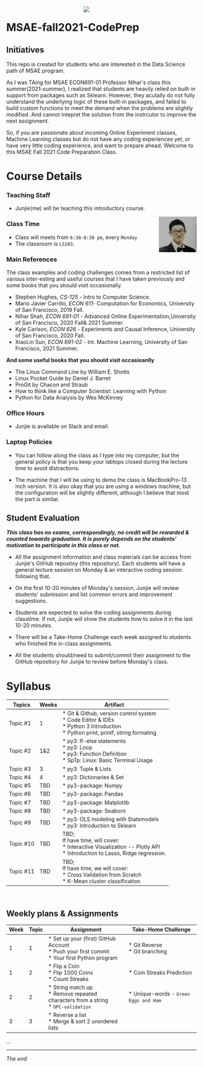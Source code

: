 <img align="right" src="https://media1.giphy.com/media/LMt9638dO8dftAjtco/200.gif" width="300">  

# MSAE-fall2021-CodePrep

## Initiatives
This repo is created for students who are interested in the Data Science path of MSAE program. 

As I was TAing for MSAE ECON691-01 Professor Nihar's class this summer(2021-summer), I realized that students are heavily relied on built-in support from packages such as Sklearn. However, they acutally do not fully understand the underlying logic of these built-in packages, and failed to build custom functions to meet the demand when the problems are slightly modified. And cannot intepret the solution from the instrcutor to improve the next assignment. 

So, if you are passionate about incoming Online Experiment classes, Machine Learning classes but do not have any coding experiences yet, or have very little coding experience, and want to prepare ahead. Welcome to this MSAE Fall 2021 Code Preparation Class.

# Course Details

### Teaching Staff

* Junjie(me) will be teaching this introductory course.
<img align="right" src="./img/junjie.jpg" width="100">

### Class Time
* Class will meets from `6:30-8:30 pm`, every `Monday`
* The classroom is `LS103`.


### Main References

The class examples and coding challenges comes from a restricted list of various inter-esting and useful courses that I have taken previously and some books that you should visit occasionally.
* Stephen Hughes, *CS-125* - Intro to Computer Science.
* Mario Javier Carrillo, *ECON 611*- Computation for Economics, University of San Francisco, 2019 Fall.
* Nihar Shah, *ECON 691-01* - Advanced Online Experimentation,University of San Francisco, 2020 Fall& 2021 Summer.
* Kyle Carlson, *ECON 626* - Experiments and Causal Inference, University of San Francisco, 2020 Fall.
* XiaoLin Sun, *ECON 691-02* - Int. Machine Learning, University of San Francisco, 2021 Summer.

**And some useful books that you should visit occasioanlly**
* The Linux Command Line by William E. Shotts
* Linux Pocket Guide by Daniel J. Barret
* ProGit by Chacon and Straub
* How to think like a Computer Scientist:  Learning with Python
* Python for Data Analysis by Wes McKinney


### Office Hours
* Junjie is available on Slack and email.


### Laptop Policies
* You can follow along the class as I type into my computer, but the general policy is that you keep your labtops closed during the lecture time to avoid distractions. 

* The machine that I will be using to demo the class is MacBookPro-13 inch version. It is also okay that you are using a windows machine, but the configuration will be slightly different, although I believe that most the part is similar. 



## Student Evaluation

***This class has no exams, correspondingly, no credit will be rewarded & counted towards graduation. It is purely depends on the students' motivation to participate in this class or not.***  

* All the assignment information and class materials can be access from Junjie's GitHub repositoy (this repository). Each students will have a general lecture session on Monday & an interactive coding session following that.

* On the first 10-20 minutes of Monday's session, Junjie will review students' submission and list common errors and improvement suggestions. 

* Students are expected to solve the coding assignments during classtime. If not, Junjie will show the students how to solve it in the last 10-20 minutes.  

* There will be a Take-Home Challenge each week assigned to students who finished the in-class assignments. 

* All the students should/need to submit/commit their assignment to the GitHub repository for Junjie to review before Monday's class. 

# Syllabus

| Topics    | Weeks | Artifact                                                                                                                              |
|-----------|-------|---------------------------------------------------------------------------------------------------------------------------------------|
| Topic #1  | 1  | * Git & Github, version control system<br>* Code Editor & IDEs<br>* Python 3 Introduction<br>* Python print, printf, stirng formating |
| Topic #2  | 1&2   | * py3: If-else statements<br>* py3: Loop<br>* py3: Function Definition<br>* SpTp: Linux: Basic Terminal Usage                         |
| Topic #3  | 3   | * py3: Tuple & Lists                                                                                                                  |
| Topic #4  | 4   | * py3: Dictionaries & Set                                                                                                             |
| Topic #5  | TBD   | * py3-package: Numpy                                                                                                                  |
| Topic #6  | TBD   | * py3-package: Pandas                                                                                                                 |
| Topic #7  | TBD   | * py3-package: Matplotlib                                                                                                             |
| Topic #8  | TBD   | * py3-package: Seaborn                                                                                                                |
| Topic #9  | TBD   | * py3: OLS modeling with Statsmodels<br>* py3: Introduction to Sklearn                                                                |
| Topic #10 | TBD   | TBD; <br>If have time, will cover:<br>* Interactive Visualization -- Plotly API<br>* Introduction to Lasso, Ridge regression.         |
| Topic #11 | TBD   | TBD;<br>If have time, we will cover: <br>* Cross Validation from Scratch<br>* K-Mean cluster classification                           |

<br>

## Weekly plans  \& Assignments

| Week | Topic | Assignment                                                                                      | Take-Home Challenge                   |
|------|-------|-------------------------------------------------------------------------------------------------|---------------------------------------|
| 1    | 1     | * Set up your (first) GitHub Account<br>* Push your first commit<br>* Your first Python program | * Git Reverse<br>* Git branching      |
| 1    | 2     | * Flip a Coin<br>* Flip 1000 Coins<br>* Count Streaks                                           | * Coin Streaks Prediction                  |
| 2   | 2     | * String match up<br>* Remove repeated characters from a string<br>* `UPC-validation`           | * Unique-words - `Green Eggs and Ham` |
| 3    | 3     | * Reverse a list<br>* Merge & sort 2 unordered lists                                            |                                       |

...


---
*The end* 




